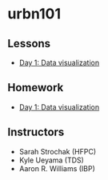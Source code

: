 # urbn101

## Lessons

* [Day 1: Data visualization](https://ui-research.github.io/urbn101-intro-r/lessons/01_lesson)

## Homework

* [Day 1: Data visualization](https://ui-research.github.io/urbn101-intro-r/homework/01_homework)

## Instructors

* Sarah Strochak (HFPC)
* Kyle Ueyama (TDS)
* Aaron R. Williams (IBP)
